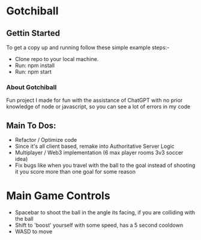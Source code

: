 # Gotchiball

## Gettin Started
To get a copy up and running follow these simple example steps:-

* Clone repo to your local machine.
* Run: npm install
* Run: npm start

### About Gotchiball

Fun project I made for fun with the assistance of ChatGPT with no prior knowledge of node or javascript, so you can see a lot of errors in my code

## Main To Dos:

* Refactor / Optimize code
* Since it's all client based, remake into Authoritative Server Logic
* Multiplayer / Web3 implementation (6 max player rooms 3v3 soccer idea)
* Fix bugs like when you travel with the ball to the goal instead of shooting it you score more than one goal for some reason

# Main Game Controls

* Spacebar to shoot the ball in the angle its facing, if you are colliding with the ball
* Shift to 'boost' yourself with some speed, has a 5 second cooldown
* WASD to move

